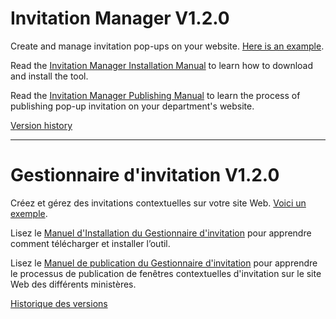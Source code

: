 # Invitation Manager V1.2.0 

Create and manage invitation pop-ups on your website. [Here is an example](https://servicecanada.github.io/invitation-manager/docs/test-IM/test-eng.html?logim=1&im_scope=Page&im_surveyid=4&im_nocookiecheck=1&im_nodatecheck=1).

Read the [Invitation Manager Installation Manual](https://github.com/ServiceCanada/invitation-manager/wiki/Installation-Guide) to learn how to download and install the tool.

Read the [Invitation Manager Publishing Manual](https://github.com/ServiceCanada/invitation-manager/wiki/Publishing-Guide) to learn the process of publishing pop-up invitation on your department's website.

[Version history](https://github.com/ServiceCanada/invitation-manager/releases)
	
---

# Gestionnaire d'invitation V1.2.0 

Créez et gérez des invitations contextuelles sur votre site Web. [Voici un exemple](https://servicecanada.github.io/invitation-manager/docs/test-IM/test-fra.html?logim=1&im_scope=Page&im_surveyid=4&im_nocookiecheck=1&im_nodatecheck=1).

Lisez le [Manuel d'Installation du Gestionnaire d'invitation](https://github.com/ServiceCanada/invitation-manager/wiki/Guide-d'installation) pour apprendre comment télécharger et installer l’outil.

Lisez le [Manuel de publication du Gestionnaire d'invitation](https://github.com/ServiceCanada/invitation-manager/wiki/Guide-de-publication) pour apprendre le processus de publication de fenêtres contextuelles d'invitation sur le site Web des différents ministères.

[Historique des versions](https://github.com/ServiceCanada/invitation-manager/releases)


